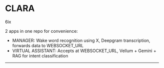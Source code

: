 # CLARA
6ix

2 apps in one repo for convenience:

- MANAGER: Wake word recognition using X, Deepgram transcription, forwards data to WEBSOCKET_URL
- VIRTUAL ASSISTANT: Accepts at WEBSOCKET_URL, Vellum + Gemini + RAG for intent classification
----
